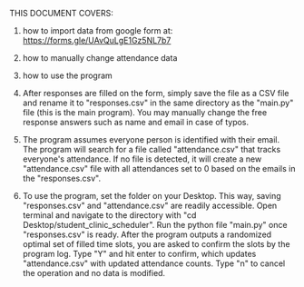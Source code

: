 THIS DOCUMENT COVERS:
1. how to import data from google form at: https://forms.gle/UAvQuLgE1Gz5NL7b7
2. how to manually change attendance data
3. how to use the program

1. After responses are filled on the form, simply save the file as a CSV file and rename it to "responses.csv" in the same directory as the "main.py" file (this is the main program). You may manually change the free response answers such as name and email in case of typos.
2. The program assumes everyone person is identified with their email. The program will search for a file called "attendance.csv" that tracks everyone's attendance. If no file is detected, it will create a new "attendance.csv" file with all attendances set to 0 based on the emails in the "responses.csv".
3. To use the program, set the folder on your Desktop. This way, saving "responses.csv" and "attendance.csv" are readily accessible. Open terminal and navigate to the directory with "cd Desktop/student_clinic_scheduler". Run the python file "main.py" once "responses.csv" is ready.
After the program outputs a randomized optimal set of filled time slots, you are asked to confirm the slots by the program log. Type "Y" and hit enter to confirm, which updates "attendance.csv" with updated attendance counts. Type "n" to cancel the operation and no data is modified. 
